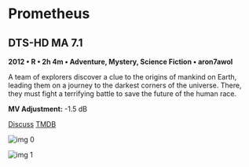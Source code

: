 # Prometheus

## DTS-HD MA 7.1

**2012 • R • 2h 4m • Adventure, Mystery, Science Fiction • aron7awol**

A team of explorers discover a clue to the origins of mankind on Earth, leading them on a journey to the darkest corners of the universe. There, they must fight a terrifying battle to save the future of the human race.

**MV Adjustment:** -1.5 dB

[Discuss](https://www.avsforum.com/threads/bass-eq-for-filtered-movies.2995212/post-56776966)  [TMDB](70981)

![img 0](https://i.imgur.com/q8pwSzq.jpg)

![img 1](https://i.imgur.com/W1whWPp.png)

